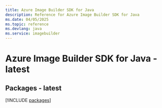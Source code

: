 ```yaml
---
title: Azure Image Builder SDK for Java
description: Reference for Azure Image Builder SDK for Java
ms.date: 04/05/2025
ms.topic: reference
ms.devlang: java
ms.service: imagebuilder
---
```

# Azure Image Builder SDK for Java - latest
## Packages - latest
[!INCLUDE [packages](image-builder-index.md)]